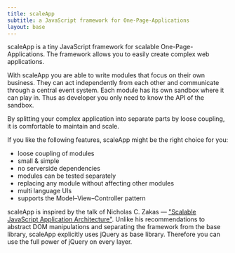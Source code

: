 ```yaml
---
title: scaleApp
subtitle: a JavaScript framework for One-Page-Applications
layout: base
---
```


scaleApp is a tiny JavaScript framework for scalable One-Page-Applications. 
The framework allows you to easily create complex web applications.

With scaleApp you are able to write modules that focus on their own business. 
They can act independently from each other and communicate through a central event system.
Each module has its own sandbox where it can play in. Thus as developer you only need to know the API of the sandbox.

By splitting your complex application into separate parts by loose coupling, 
it is comfortable to maintain and scale.

If you like the following features, scaleApp might be the right choice for you:

+ loose coupling of modules
+ small & simple
+ no serverside dependencies
+ modules can be tested separately
+ replacing any module without affecting other modules
+ multi language UIs
+ supports the Model–View–Controller pattern

scaleApp is inspired by the talk of Nicholas C. Zakas — 
["Scalable JavaScript Application Architecture"](http://developer.yahoo.com/yui/theater/video.php?v=zakas-architecture).
Unlike his recommendations to abstract DOM manipulations and separating the framework from the base library, 
scaleApp explicitly uses jQuery as base library. Therefore you can use the full power of jQuery on every layer.
